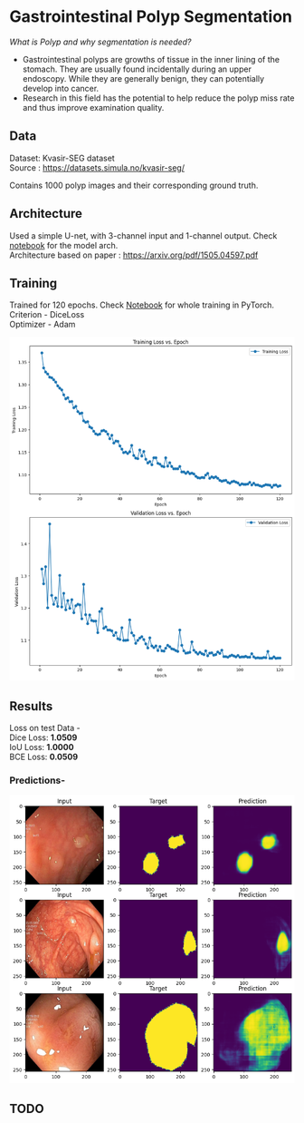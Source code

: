 # Gastrointestinal Polyp Segmentation

*What is Polyp and why segmentation is needed?*
- Gastrointestinal polyps are growths of tissue in the inner lining of the stomach. They are usually found incidentally during an upper endoscopy. While they are generally benign, they can potentially develop into cancer.
- Research in this field has the potential to help reduce the polyp miss rate and thus improve examination quality.


## Data

Dataset: Kvasir-SEG dataset\
Source : https://datasets.simula.no/kvasir-seg/

Contains 1000 polyp images and their corresponding ground truth.

## Architecture
Used a simple U-net, with 3-channel input and 1-channel output. Check [notebook](./notebook/model.ipynb) for the model arch.\
Architecture based on paper : https://arxiv.org/pdf/1505.04597.pdf



## Training
Trained for 120 epochs. Check [Notebook](./notebook/polyp-segmentation.ipynb) for whole training in PyTorch.\
Criterion - DiceLoss\
Optimizer - Adam

<p align="center">
<img src="./assets/output-b-2.png" width="550" alt="Training plot"/>
</p>

## Results

Loss on test Data - \
Dice Loss: **1.0509**\
IoU Loss: **1.0000**\
BCE Loss: **0.0509**

### Predictions-
<p align="center">
<img src="./assets/prediction-img-1.png" width="550" alt="Training plot"/>
</p>

## TODO